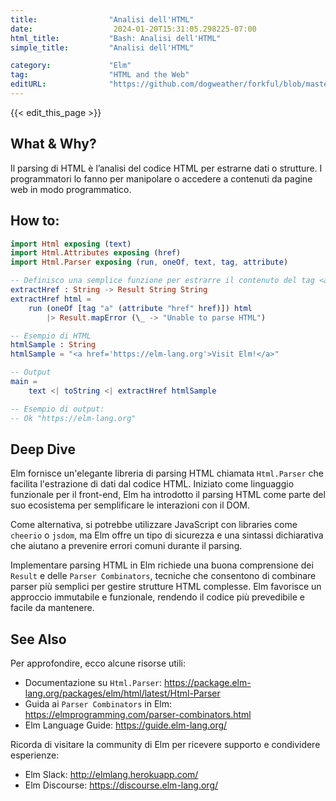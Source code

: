 ```yaml
---
title:                "Analisi dell'HTML"
date:                  2024-01-20T15:31:05.298225-07:00
html_title:           "Bash: Analisi dell'HTML"
simple_title:         "Analisi dell'HTML"

category:             "Elm"
tag:                  "HTML and the Web"
editURL:              "https://github.com/dogweather/forkful/blob/master/content/it/elm/parsing-html.md"
---
```


{{< edit_this_page >}}

## What & Why?
Il parsing di HTML è l’analisi del codice HTML per estrarne dati o strutture. I programmatori lo fanno per manipolare o accedere a contenuti da pagine web in modo programmatico.

## How to:
```Elm
import Html exposing (text)
import Html.Attributes exposing (href)
import Html.Parser exposing (run, oneOf, text, tag, attribute)

-- Definisco una semplice funzione per estrarre il contenuto del tag <a>
extractHref : String -> Result String String
extractHref html =
    run (oneOf [tag "a" (attribute "href" href)]) html
        |> Result.mapError (\_ -> "Unable to parse HTML")

-- Esempio di HTML
htmlSample : String
htmlSample = "<a href='https://elm-lang.org'>Visit Elm!</a>"

-- Output
main =
    text <| toString <| extractHref htmlSample

-- Esempio di output: 
-- Ok "https://elm-lang.org"
```

## Deep Dive
Elm fornisce un'elegante libreria di parsing HTML chiamata `Html.Parser` che facilita l'estrazione di dati dal codice HTML. Iniziato come linguaggio funzionale per il front-end, Elm ha introdotto il parsing HTML come parte del suo ecosistema per semplificare le interazioni con il DOM.

Come alternativa, si potrebbe utilizzare JavaScript con libraries come `cheerio` o `jsdom`, ma Elm offre un tipo di sicurezza e una sintassi dichiarativa che aiutano a prevenire errori comuni durante il parsing.

Implementare parsing HTML in Elm richiede una buona comprensione dei `Result` e delle `Parser Combinators`, tecniche che consentono di combinare parser più semplici per gestire strutture HTML complesse. Elm favorisce un approccio immutabile e funzionale, rendendo il codice più prevedibile e facile da mantenere.

## See Also
Per approfondire, ecco alcune risorse utili:

- Documentazione su `Html.Parser`: https://package.elm-lang.org/packages/elm/html/latest/Html-Parser
- Guida ai `Parser Combinators` in Elm: https://elmprogramming.com/parser-combinators.html
- Elm Language Guide: https://guide.elm-lang.org/

Ricorda di visitare la community di Elm per ricevere supporto e condividere esperienze:
- Elm Slack: http://elmlang.herokuapp.com/
- Elm Discourse: https://discourse.elm-lang.org/
